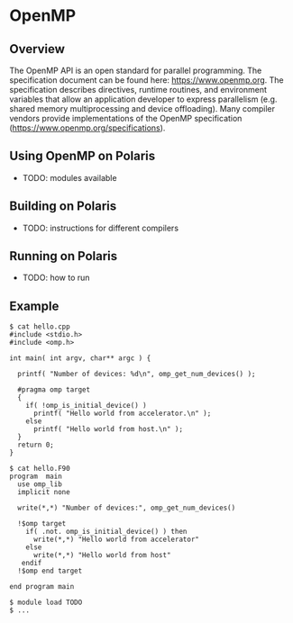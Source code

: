 # OpenMP

## Overview

The OpenMP API is an open standard for parallel programming. The specification document can be found here: https://www.openmp.org. The specification describes directives, runtime routines, and environment variables that allow an application developer to express parallelism (e.g. shared memory multiprocessing and device offloading). Many compiler vendors provide implementations of the OpenMP specification (https://www.openmp.org/specifications).

## Using OpenMP on Polaris

- TODO: modules available

## Building on Polaris

- TODO: instructions for different compilers

## Running on Polaris

- TODO: how to run

## Example

```
$ cat hello.cpp
#include <stdio.h>
#include <omp.h>

int main( int argv, char** argc ) {

  printf( "Number of devices: %d\n", omp_get_num_devices() );

  #pragma omp target
  {
    if( !omp_is_initial_device() )
      printf( "Hello world from accelerator.\n" );
    else
      printf( "Hello world from host.\n" );
  }
  return 0;
}

$ cat hello.F90
program  main
  use omp_lib
  implicit none

  write(*,*) "Number of devices:", omp_get_num_devices()

  !$omp target 
    if( .not. omp_is_initial_device() ) then
      write(*,*) "Hello world from accelerator"
    else
      write(*,*) "Hello world from host"
   endif
  !$omp end target

end program main

$ module load TODO
$ ...

```